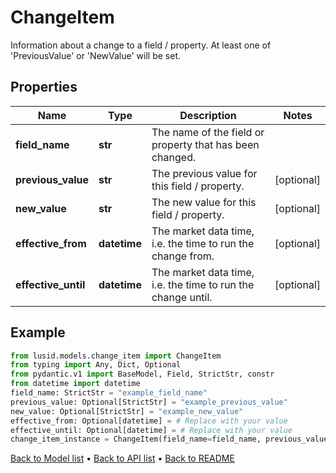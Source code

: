 # ChangeItem

Information about a change to a field / property.  At least one of 'PreviousValue' or 'NewValue' will be set.
## Properties
Name | Type | Description | Notes
------------ | ------------- | ------------- | -------------
**field_name** | **str** | The name of the field or property that has been changed. | 
**previous_value** | **str** | The previous value for this field / property. | [optional] 
**new_value** | **str** | The new value for this field / property. | [optional] 
**effective_from** | **datetime** | The market data time, i.e. the time to run the change from. | [optional] 
**effective_until** | **datetime** | The market data time, i.e. the time to run the change until. | [optional] 
## Example

```python
from lusid.models.change_item import ChangeItem
from typing import Any, Dict, Optional
from pydantic.v1 import BaseModel, Field, StrictStr, constr
from datetime import datetime
field_name: StrictStr = "example_field_name"
previous_value: Optional[StrictStr] = "example_previous_value"
new_value: Optional[StrictStr] = "example_new_value"
effective_from: Optional[datetime] = # Replace with your value
effective_until: Optional[datetime] = # Replace with your value
change_item_instance = ChangeItem(field_name=field_name, previous_value=previous_value, new_value=new_value, effective_from=effective_from, effective_until=effective_until)

```

[Back to Model list](../README.md#documentation-for-models) &#8226; [Back to API list](../README.md#documentation-for-api-endpoints) &#8226; [Back to README](../README.md)

